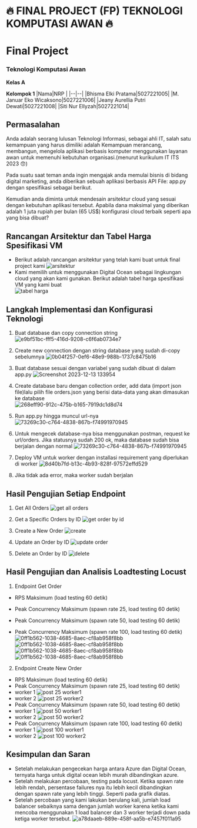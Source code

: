 # 🔥 FINAL PROJECT (FP) TEKNOLOGI KOMPUTASI AWAN 🔥

# Final Project 
### Teknologi Komputasi Awan

**Kelas A**

**Kelompok 1**
|Nama|NRP  |
|--|--|
|Bhisma Elki Pratama|5027221005|
|M. Januar Eko Wicaksono|5027221006|
|Jeany Aurellia Putri Dewati|5027221008|
|Siti Nur Ellyzah|5027221014|

## Permasalahan
Anda adalah seorang lulusan Teknologi Informasi, sebagai ahli IT, salah satu kemampuan yang harus dimiliki adalah Kemampuan merancang, membangun, mengelola aplikasi berbasis komputer menggunakan layanan awan untuk memenuhi kebutuhan organisasi.(menurut kurikulum IT ITS 2023 😙)

Pada suatu saat teman anda ingin mengajak anda memulai bisnis di bidang digital marketing, anda diberikan sebuah aplikasi berbasis API File: app.py dengan spesifikasi sebagai berikut.

Kemudian anda diminta untuk mendesain arsitektur cloud yang sesuai dengan kebutuhan aplikasi tersebut. Apabila dana maksimal yang diberikan adalah 1 juta rupiah per bulan (65 US$) konfigurasi cloud terbaik seperti apa yang bisa dibuat?

## Rancangan Arsitektur dan Tabel Harga Spesifikasi VM
- Berikut adalah rancangan arsitektur yang telah kami buat untuk final project kami
![arsitektur](./img/archi.png)
- Kami memilih untuk menggunakan Digital Ocean sebagai lingkungan cloud yang akan kami gunakan. Berikut adalah tabel harga spesifikasi VM yang kami buat <br>
![tabel harga](./img/table.png)

## Langkah Implementasi dan Konfigurasi Teknologi
1. Buat database dan copy connection string
![e9bf51bc-fff5-416d-9208-c6f6ab0734e7](./img/createdb.jpg)

2. Create new connection dengan string database yang sudah di-copy sebelumnya
![0b04f257-0ef6-48e9-988b-1737c8475b16](./img/newconnect.jpg)

3. Buat database sesuai dengan variabel yang sudah dibuat di dalam app.py
![Screenshot 2023-12-13 133954](./img/code.jpg)

4. Create database baru dengan collection order, add data (import json file)lalu pilih file orders.json yang berisi data-data yang akan dimasukan ke database<br>
![268eff90-912c-475b-b165-7919dc1d8d74](./img/inputdata.jpg)

5. Run app.py hingga muncul url-nya
![73269c30-c764-4838-867b-f74991970945](./img/runpy.jpg)

6. Untuk mengecek database-nya bisa menggunakan postman, request ke url/orders. Jika statusnya sudah 200 ok, maka database sudah bisa berjalan dengan normal
![73269c30-c764-4838-867b-f74991970945](./img/postman.jpg)

7. Deploy VM untuk worker dengan installasi requirement yang diperlukan di worker
![8d40b7fd-b13c-4b93-828f-97572effd529](./img/deploy.png)

8. Jika tidak ada error, maka worker sudah berjalan

## Hasil Pengujian Setiap Endpoint
1. Get All Orders
![get all orders](./img/postman.jpg)

2. Get a Specific Orders by ID
![get order by id](./img/getid.jpg)

3. Create a New Order
![create](./img/create.jpg)

4. Update an Order by ID
![update order](./img/updateid.jpg)

5. Delete an Order by ID
![delete](./img/deleteid.jpg)

## Hasil Pengujian dan Analisis Loadtesting Locust
1. Endpoint Get Order
- RPS Maksimum (load testing 60 detik)
- Peak Concurrency Maksimum (spawn rate 25, load testing 60 detik)

- Peak Concurrency Maksimum (spawn rate 50, load testing 60 detik)

- Peak Concurrency Maksimum (spawn rate 100, load testing 60 detik)
![0ff1b562-1038-4685-8aec-cf8ab958f8bb](./img/1.jpg)
![0ff1b562-1038-4685-8aec-cf8ab958f8bb](./img/11.jpg)
![0ff1b562-1038-4685-8aec-cf8ab958f8bb](./img/2.jpg)
![0ff1b562-1038-4685-8aec-cf8ab958f8bb](./img/22.jpg)

2. Endpoint Create New Order
- RPS Maksimum (load testing 60 detik)
- Peak Concurrency Maksimum (spawn rate 25, load testing 60 detik)
- worker 1
![post 25 worker1](./img/neworder.jpg)
- worker 2
![post 25 worker2](./img/neworder2.jpg)
- Peak Concurrency Maksimum (spawn rate 50, load testing 60 detik)
- worker 1
![post 50 worker1](./img/neworder.jpg)
- worker 2
![post 50 worker2](./img/neworder2.jpg)
- Peak Concurrency Maksimum (spawn rate 100, load testing 60 detik)
- worker 1
![post 100 worker1](./img/neworder.jpg)
- worker 2
![post 100 worker2](./img/neworder2.jpg)

## Kesimpulan dan Saran
- Setelah melakukan pengecekan harga antara Azure dan Digital Ocean, ternyata harga untuk digital ocean lebih murah dibandingkan azure.
- Setelah melakukan percobaan, testing pada locust. Ketika spawn rate lebih rendah, persentase failures nya itu lebih kecil dibandingkan dengan spawn rate yang lebih tinggi. Seperti pada grafik diatas.
- Setelah percobaan yang kami lakukan berulang kali, jumlah load balancer sebaiknya sama dengan jumlah worker karena ketika kami mencoba menggunakan 1 load balancer dan 3 worker terjadi down pada ketiga worker tersebut.
![a78daaeb-889e-458f-aa5b-e7457f011a95](./img/simpul.png)
